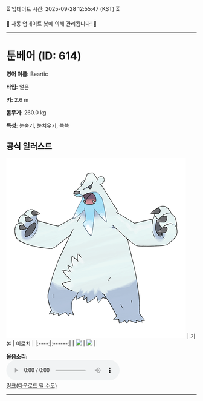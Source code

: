 
⏳ 업데이트 시간: 2025-09-28 12:55:47 (KST) ⏳

🤖 자동 업데이트 봇에 의해 관리됩니다! 🤖

---

# 툰베어 (ID: 614)
**영어 이름:** Beartic

**타입:** 얼음

**키:** 2.6 m

**몸무게:** 260.0 kg

**특성:** 눈숨기, 눈치우기, 쓱쓱

## 공식 일러스트
![](https://raw.githubusercontent.com/PokeAPI/sprites/master/sprites/pokemon/other/official-artwork/614.png)
| 기본 | 이로치 |
|:----:|:------:|
| <img src="http://play.pokemonshowdown.com/sprites/ani/beartic.gif" width="200"> | <img src="http://play.pokemonshowdown.com/sprites/ani-shiny/beartic.gif" width="200"> |

**울음소리:**<br><audio controls src="https://raw.githubusercontent.com/PokeAPI/cries/main/cries/pokemon/latest/614.ogg"></audio><br> [링크(다운로드 될 수도)](https://raw.githubusercontent.com/PokeAPI/cries/main/cries/pokemon/latest/614.ogg)


---
